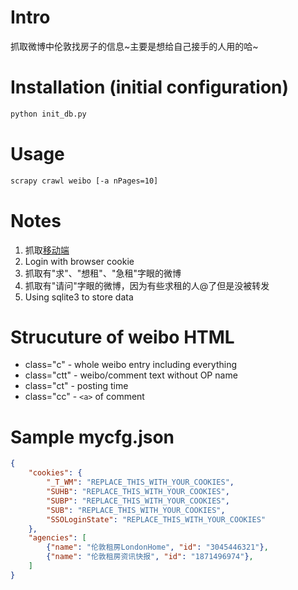 # Intro
抓取微博中伦敦找房子的信息~主要是想给自己接手的人用的哈~

# Installation (initial configuration)
```sh
python init_db.py
```

# Usage
```sh
scrapy crawl weibo [-a nPages=10]
```

# Notes
1. 抓取[移动端](http://weibo.cn)
2. Login with browser cookie
3. 抓取有"求"、"想租"、"急租"字眼的微博
4. 抓取有"请问"字眼的微博，因为有些求租的人@了但是没被转发
5. Using sqlite3 to store data

# Strucuture of weibo HTML
- class="c"     - whole weibo entry including everything
- class="ctt"   - weibo/comment text without OP name
- class="ct"    - posting time
- class="cc"    - `<a>` of comment

# Sample mycfg.json
```json
{
    "cookies": {
        "_T_WM": "REPLACE_THIS_WITH_YOUR_COOKIES",
        "SUHB": "REPLACE_THIS_WITH_YOUR_COOKIES",
        "SUBP": "REPLACE_THIS_WITH_YOUR_COOKIES",
        "SUB": "REPLACE_THIS_WITH_YOUR_COOKIES",
        "SSOLoginState": "REPLACE_THIS_WITH_YOUR_COOKIES"
    },
    "agencies": [
        {"name": "伦敦租房LondonHome", "id": "3045446321"},
        {"name": "伦敦租房资讯快报", "id": "1871496974"},
    ]
}
```
